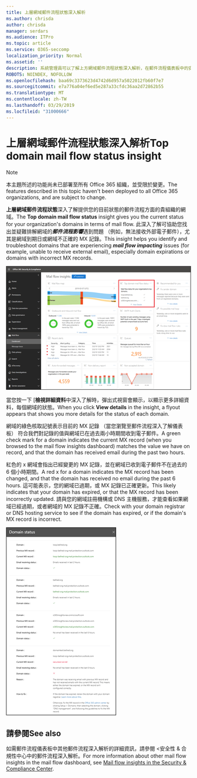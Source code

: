 ```yaml
---
title: 上層網域郵件流程狀態深入解析
ms.author: chrisda
author: chrisda
manager: serdars
ms.audience: ITPro
ms.topic: article
ms.service: O365-seccomp
localization_priority: Normal
ms.assetid: ''
description: 系統管理員可以了解上方網域郵件流程狀態深入解析，在郵件流程儀表板中的安全性 & 合規性中心。
ROBOTS: NOINDEX, NOFOLLOW
ms.openlocfilehash: baa69c3373623d4742d6d957a5022012fb60f7e7
ms.sourcegitcommit: e7a776a04ef6ed5e287a33cfdc36aa2d72862b55
ms.translationtype: MT
ms.contentlocale: zh-TW
ms.lasthandoff: 03/29/2019
ms.locfileid: "31000666"
---
```

# <a name="top-domain-mail-flow-status-insight"></a><span data-ttu-id="204e0-103">上層網域郵件流程狀態深入解析</span><span class="sxs-lookup"><span data-stu-id="204e0-103">Top domain mail flow status insight</span></span>

> [!NOTE]
> <span data-ttu-id="204e0-104">本主題所述的功能尚未已部署至所有 Office 365 組織，並受限於變更。</span><span class="sxs-lookup"><span data-stu-id="204e0-104">The features described in this topic haven't been deployed to all Office 365 organizations, and are subject to change.</span></span>

<span data-ttu-id="204e0-105">**上層網域郵件流程狀態**深入了解提供您的目前狀態的郵件流程方面的貴組織的網域。</span><span class="sxs-lookup"><span data-stu-id="204e0-105">The **Top domain mail flow status** insight gives you the current status for your organization's domains in terms of mail flow.</span></span> <span data-ttu-id="204e0-106">此深入了解可協助您找出並疑難排解網域的***郵件流程影響***遇到問題 （例如，無法接收外部電子郵件），尤其是網域到期日或網域不正確的 MX 記錄。</span><span class="sxs-lookup"><span data-stu-id="204e0-106">This insight helps you identify and troubleshoot domains that are experiencing ***mail flow impacting*** issues (for example, unable to receive external email), especially domain expirations or domains with incorrect MX records.</span></span>

![上層網域流程狀態深入了解在郵件流程儀表板中的安全性 & 合規性中心](media/domain-mail-flow-status-selected.png)

<span data-ttu-id="204e0-108">當您按一下 [**檢視詳細資料**中深入了解時，彈出式視窗會顯示，以顯示更多詳細資料，每個網域的狀態。</span><span class="sxs-lookup"><span data-stu-id="204e0-108">When you click **View details** in the insight, a flyout appears that shows you more details for the status of each domain.</span></span>

<span data-ttu-id="204e0-109">網域的綠色核取記號表示目前的 MX 記錄 （當您瀏覽至郵件流程深入了解儀表板） 符合我們對記錄的值與網域已在過去兩小時期間收到電子郵件。</span><span class="sxs-lookup"><span data-stu-id="204e0-109">A green check mark for a domain indicates the current MX record (when you browsed to the mail flow insights dashboard) matches the value we have on record, and that the domain has received email during the past two hours.</span></span>

<span data-ttu-id="204e0-110">紅色的 x 網域會指出已經變更的 MX 記錄，並在網域已收到電子郵件不在過去的 6 個小時期間。</span><span class="sxs-lookup"><span data-stu-id="204e0-110">A red x for a domain indicates the MX record has been changed, and that the domain has received no email during the past 6 hours.</span></span> <span data-ttu-id="204e0-111">這可能表示，您的網域已過期，或 MX 記錄已正確更新。</span><span class="sxs-lookup"><span data-stu-id="204e0-111">This likely indicates that your domain has expired, or that the MX record has been incorrectly updated.</span></span> <span data-ttu-id="204e0-112">請與您的網域註冊機構或 DNS 主機服務，才能查看如果網域已經過期，或者網域的 MX 記錄不正確。</span><span class="sxs-lookup"><span data-stu-id="204e0-112">Check with your domain registrar or DNS hosting service to see if the domain has expired, or if the domain's MX record is incorrect.</span></span>

![在上方網域流程狀態深入了解詳細資訊彈出式視窗](media/domain-mail-flow-status-flyout.png)

## <a name="see-also"></a><span data-ttu-id="204e0-114">請參閱</span><span class="sxs-lookup"><span data-stu-id="204e0-114">See also</span></span>

<span data-ttu-id="204e0-115">如需郵件流程儀表板中其他郵件流程深入解析的詳細資訊，請參閱 <<c0>安全性 &amp; 合規性中心中的郵件流程深入解析。</span><span class="sxs-lookup"><span data-stu-id="204e0-115">For more information about other mail flow insights in the mail flow dashboard, see [Mail flow insights in the Security & Compliance Center](mail-flow-insights-v2.md).</span></span>
